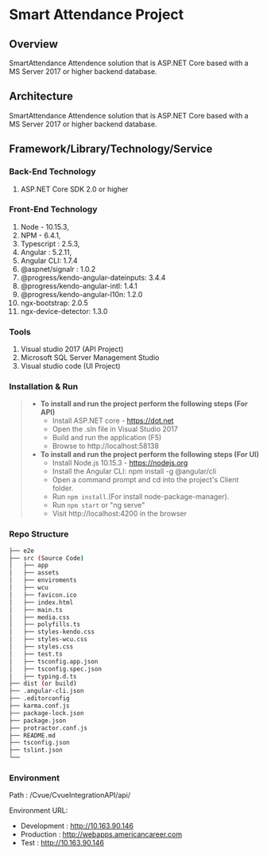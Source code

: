 # Smart Attendance Project


## Overview
SmartAttendance Attendence solution that is ASP.NET Core based with a MS Server 2017 or higher backend database.


## Architecture
SmartAttendance Attendence solution that is ASP.NET Core based with a MS Server 2017 or higher backend database.


## Framework/Library/Technology/Service

### Back-End Technology
1. ASP.NET Core SDK 2.0 or higher

### Front-End Technology
1. Node - 10.15.3,
1. NPM - 6.4.1,
1. Typescript : 2.5.3,
1. Angular : 5.2.11,
1. Angular CLI: 1.7.4
1. @aspnet/signalr : 1.0.2
1. @progress/kendo-angular-dateinputs: 3.4.4
1. @progress/kendo-angular-intl: 1.4.1
1. @progress/kendo-angular-l10n: 1.2.0
1. ngx-bootstrap: 2.0.5
1. ngx-device-detector: 1.3.0

### Tools
1. Visual studio 2017 (API Project)
1. Microsoft SQL Server Management Studio 
1. Visual studio code (UI Project)

### Installation & Run
> * **To install and run the project perform the following steps (For API)** 
>   * Install ASP.NET core - https://dot.net
>   * Open the .sln file in Visual Studio 2017
>   * Build and run the application (F5)
>   * Browse to http://localhost:58138
> * **To install and run the project perform the following steps (For UI)**
>   * Install Node.js 10.15.3 - https://nodejs.org
>   * Install the Angular CLI: npm install -g @angular/cli
>   * Open a command prompt and cd into the project's Client folder.
>   * Run `npm install`.(For install node-package-manager).
>   * Run `npm start` or "ng serve" 
>   * Visit http://localhost:4200 in the browser

### Repo Structure
```bash
├── e2e
├── src (Source Code)
│   ├── app
│   ├── assets
│   ├── enviroments
│   ├── wcu
│   ├── favicon.ico
│   ├── index.html
│   ├── main.ts
│   ├── media.css
│   ├── polyfills.ts
│   ├── styles-kendo.css
│   ├── styles-wcu.css
│   ├── styles.css
│   ├── test.ts
│   ├── tsconfig.app.json
│   ├── tsconfig.spec.json
│   ├── typing.d.ts
├── dist (or build)
├── .angular-cli.json
├── .editorconfig
├── karma.conf.js
├── package-lock.json
├── package.json
├── protractor.conf.js
├── README.md
├── tsconfig.json
├── tslint.json
└── 
```

### Environment 
Path : /Cvue/CvueIntegrationAPI/api/

Environment URL:
* Development :  http://10.163.90.146
* Production : http://webapps.americancareer.com
* Test : http://10.163.90.146

